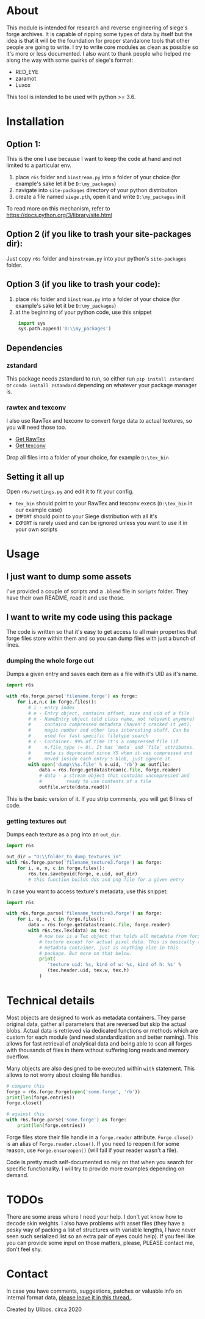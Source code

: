 About
=====

This module is intended for research and reverse engineering of siege's
forge archives. It is capable of ripping some types of data by itself
but the idea is that it will be the foundation for proper standalone
tools that other people are going to write. I try to write core modules
as clean as possible so it's more or less documented. I also want to
thank people who helped me along the way with some qwirks of siege's
format:
- RED_EYE
- zaramot
- Luxox

This tool is intended to be used with python >= 3.6.



Installation
============

## Option 1:
This is the one I use because I want to keep the code at hand and not
limited to a particular env.

1. place `r6s` folder and `binstream.py` into a folder of your choice
   (for example's sake let it be `D:\my_packages`)
2. navigate into `site-packages` directory of your python distribution
3. create a file named `siege.pth`, open it and write `D:\my_packages`
   in it

To read more on this mechanism, refer to
https://docs.python.org/3/library/site.html


## Option 2 (if you like to trash your site-packages dir):

Just copy `r6s` folder and `binstream.py` into your python's
`site-packages` folder.


## Option 3 (if you like to trash your code):

1. place `r6s` folder and `binstream.py` into a folder of your choice
   (for example's sake let it be `D:\my_packages`)
2. at the beginning of your python code, use this snippet
   ```python
    import sys
    sys.path.append('D:\\my_packages')
   ```

## Dependencies
### zstandard
This package needs zstandard to run, so either run
`pip install zstandard` or `conda install zstandard` depending on
whatever your package manager is.

### rawtex and texconv
I also use RawTex and texconv to convert forge data to actual textures,
so you will need those too.

- [Get RawTex](https://forum.xentax.com/viewtopic.php?f=18&t=16461)
- [Get texconv](https://github.com/microsoft/DirectXTex/releases)

Drop all files into a folder of your choice, for example `D:\tex_bin`

## Setting it all up
Open `r6s/settings.py` and edit it to fit your config.
* `tex_bin` should point to your RawTex and texconv execs (`D:\tex_bin`
            in our example case)
* `IMPORT` should point to your Siege distribution with all it's 
* `EXPORT` is rarely used and can be ignored unless you want to use it
           in your own scripts



Usage
=====

## I just want to dump some assets
I've provided a couple of scripts and a `.blend` file in `scripts`
folder. They have their own README, read it and use those.

## I want to write my code using this package
The code is written so that it's easy to get access to all main
properties that forge files store within them and so you can dump files
with just a bunch of lines.

### dumping the whole forge out
Dumps a given entry and saves each item as a file with it's UID as it's
name.

```python
import r6s

with r6s.forge.parse('filename.forge') as forge:
    for i,e,n,c in forge.files():
        # i - entry index
        # e - Entry object, contains offset, size and uid of a file
        # n - NameEntry object (old class name, not relevant anymore)
        #     contains compressed metadata (haven't cracked it yet),
        #     magic number and other less interesting stuff. Can be
        #     used for fast specific filetype search
        # c - Container. 99% of time it's a compressed file (if
        #     n.file_type != 0). It has `meta` and `file` attributes.
        #     meta is deprecated since Y5 when it was compressed and
        #     moved inside each entry's blob, just ignore it.
        with open('dump\\%s.file' % e.uid, 'rb') as outfile:
            data = r6s.forge.getdatastream(c.file, forge.reader)
            # data - a stream object that contains uncompressed and
            #         ready to use contents of a file
            outfile.write(data.read()) 
```

This is the basic version of it. If you strip comments, you will get
6 lines of code.

### getting textures out
Dumps each texture as a png into an `out_dir`.

```python
import r6s

out_dir = "D:\\folder_to_dump_textures_in"
with r6s.forge.parse('filename_texture3.forge') as forge:
    for i, e, n, c in forge.files():
        r6s.tex.savebyuid(forge, e.uid, out_dir)
        # this function builds dds and png file for a given entry
```

In case you want to access texture's metadata, use this snippet:
```python
import r6s

with r6s.forge.parse('filename_texture3.forge') as forge:
    for i, e, n, c in forge.files():
        data = r6s.forge.getdatastream(c.file, forge.reader)
        with r6s.tex.Tex(data) as tex:
            # now tex is a Tex object that holds all metadata from forge
            # texture except for actual pixel data. This is basically a
            # metadata container, just as anything else in this
            # package. But more on that below.
            print(
               'texture uid: %s, kind of w: %s, kind of h: %s' %
               (tex.header.uid, tex.w, tex.h)
            )
```



Technical details
=================

Most objects are designed to work as metadata containers. They parse
original data, gather all parameters that are reversed but skip the
actual blobs. Actual data is retrieved via dedicated functions or
methods which are custom for each module (and need standardization and
better naming). This allows for fast retrieval of analytical data and
being able to scan all forges with thousands of files in them without
suffering long reads and memory overflow.

Many objects are also designed to be executed within `with` statement.
This allows to not worry about closing file handles.

```python
# compare this
forge = r6s.forge.Forge(open('some.forge', 'rb'))
print(len(forge.entries))
forge.close()

# against this
with r6s.forge.parse('some.forge') as forge:
    print(len(forge.entries))
```

Forge files store their file handle in a `forge.reader` attribute.
`Forge.close()` is an alias of `Forge.reader.close()`. If you need to
reopen it for some reason, use `Forge.ensureopen()` (will fail if your
reader wasn't a file).

Code is pretty much self-documented so rely on that when you search for
specific functionality. I will try to provide more examples depending
on demand.



TODOs
=====
There are some areas where I need your help. I don't yet know how to
decode skin weights. I also have problems with asset files (they have
a pesky way of packing a list of structures with variable lengths, I
have never seen such serialized list so an extra pair of eyes could
help). If you feel like you can provide some input on those matters,
please, PLEASE contact me, don't feel shy.



Contact
=======

In case you have comments, suggestions, patches or valuable info on
internal format data, [please leave it in this thread.][xentax thread].


Created by Ulibos. circa 2020

[xentax thread]: https://forum.xentax.com/viewtopic.php?f=16&t=15031